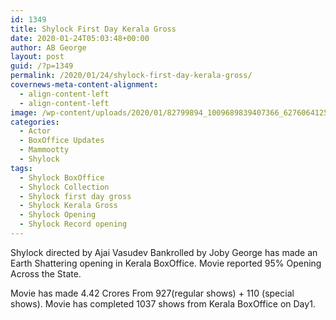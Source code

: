 ```yaml
---
id: 1349
title: Shylock First Day Kerala Gross
date: 2020-01-24T05:03:48+00:00
author: AB George
layout: post
guid: /?p=1349
permalink: /2020/01/24/shylock-first-day-kerala-gross/
covernews-meta-content-alignment:
  - align-content-left
  - align-content-left
image: /wp-content/uploads/2020/01/82799894_1009689839407366_627606412570132480_n.jpg
categories:
  - Actor
  - BoxOffice Updates
  - Mammootty
  - Shylock
tags:
  - Shylock BoxOffice
  - Shylock Collection
  - Shylock first day gross
  - Shylock Kerala Gross
  - Shylock Opening
  - Shylock Record opening
---
```

Shylock directed by Ajai Vasudev Bankrolled by Joby George has made an Earth Shattering opening in Kerala BoxOffice. Movie reported 95% Opening Across the State.

Movie has made 4.42 Crores From 927(regular shows) + 110 (special shows). Movie has completed 1037 shows from Kerala BoxOffice on Day1.